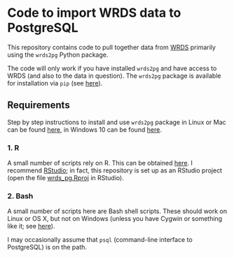 Code to import WRDS data to PostgreSQL
=========

This repository contains code to pull together data from [WRDS](https://wrds-web.wharton.upenn.edu/wrds/) primarily using the `wrds2pg` Python package.

The code will only work if you have installed `wrds2pg` and have access to WRDS (and also to the data in question). The `wrds2pg` package is available for installation via `pip` (see [here](https://pypi.org/project/wrds2pg)). 

## Requirements

Step by step instructions to install and use `wrds2pg` package in Linux or Mac can be found [here](https://github.com/iangow/wrds2pg/blob/master/README.md), in Windows 10 can be found [here](https://github.com/mccgr/wrds_pg/blob/master/Use_wrds2pg_in_Windows.md).

### 1. R

A small number of scripts rely on R.
This can be obtained [here](https://cran.rstudio.com/).
I recommend [RStudio](https://www.rstudio.com/products/RStudio/);
in fact, this repository is set up as an RStudio project (open the file [wrds_pg.Rproj](https://github.com/iangow-public/wrds_pg/blob/master/wrds_pg.Rproj) in RStudio).

### 2. Bash

A small number of scripts here are Bash shell scripts.
These should work on Linux or OS X, but not on Windows (unless you have Cygwin or something like it; see [here](http://stackoverflow.com/questions/6413377/is-there-a-way-to-run-bash-scripts-on-windows)).

I may occasionally assume that `psql` (command-line interface to PostgreSQL) is on the path.
